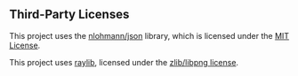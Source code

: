 ## Third-Party Licenses

This project uses the [nlohmann/json](https://github.com/nlohmann/json) library, which is licensed under the [MIT License](https://github.com/nlohmann/json/blob/develop/LICENSE.MIT).


This project uses [raylib](https://www.raylib.com/), licensed under the [zlib/libpng license](https://www.raylib.com/license.html).